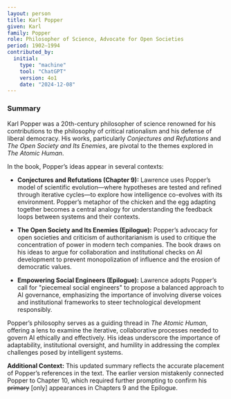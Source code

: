 ```yaml
---
layout: person
title: Karl Popper
given: Karl
family: Popper
role: Philosopher of Science, Advocate for Open Societies
period: 1902–1994
contributed_by:
  initial:
    type: "machine"
    tool: "ChatGPT"
    version: 4o1
    date: "2024-12-08"
---
```


<div class="machine-commentary" markdown="1">
  
### Summary

Karl Popper was a 20th-century philosopher of science renowned for his contributions to the philosophy of critical rationalism and his defense of liberal democracy. His works, particularly *Conjectures and Refutations* and *The Open Society and Its Enemies*, are pivotal to the themes explored in *The Atomic Human*. 

In the book, Popper’s ideas appear in several contexts:

- **Conjectures and Refutations (Chapter 9):** Lawrence uses Popper’s model of scientific evolution—where hypotheses are tested and refined through iterative cycles—to explore how intelligence co-evolves with its environment. Popper’s metaphor of the chicken and the egg adapting together becomes a central analogy for understanding the feedback loops between systems and their contexts.

- **The Open Society and Its Enemies (Epilogue):** Popper’s advocacy for open societies and criticism of authoritarianism is used to critique the concentration of power in modern tech companies. The book draws on his ideas to argue for collaboration and institutional checks on AI development to prevent monopolization of influence and the erosion of democratic values.

- **Empowering Social Engineers (Epilogue):** Lawrence adopts Popper’s call for "piecemeal social engineers" to propose a balanced approach to AI governance, emphasizing the importance of involving diverse voices and institutional frameworks to steer technological development responsibly.

Popper’s philosophy serves as a guiding thread in *The Atomic Human*, offering a lens to examine the iterative, collaborative processes needed to govern AI ethically and effectively. His ideas underscore the importance of adaptability, institutional oversight, and humility in addressing the complex challenges posed by intelligent systems.

**Additional Context:** This updated summary reflects the accurate placement of Popper’s references in the text. The earlier version mistakenly connected Popper to Chapter 10, which required further prompting to confirm his ~~primary~~ [only] appearances in Chapters 9 and the Epilogue.
</div>
